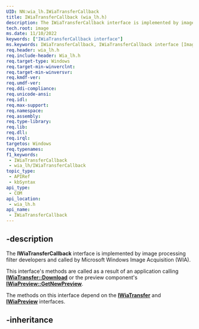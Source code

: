 ```yaml
---
UID: NN:wia_lh.IWiaTransferCallback
title: IWiaTransferCallback (wia_lh.h)
description: The IWiaTransferCallback interface is implemented by image processing filter developers and called by Microsoft Windows Image Acquisition (WIA).
tech.root: image
ms.date: 11/10/2022
keywords: ["IWiaTransferCallback interface"]
ms.keywords: IWiaTransferCallback, IWiaTransferCallback interface [Imaging Devices], IWiaTransferCallback interface [Imaging Devices],described, IWiaTransfercallback_ae8874d9-135f-4627-bbec-51cebd6c3d69.xml, image.iwiatransfercallback_interface, wia_lh/IWiaTransferCallback
req.header: wia_lh.h
req.include-header: Wia_lh.h
req.target-type: Windows
req.target-min-winverclnt: 
req.target-min-winversvr: 
req.kmdf-ver: 
req.umdf-ver: 
req.ddi-compliance: 
req.unicode-ansi: 
req.idl: 
req.max-support: 
req.namespace: 
req.assembly: 
req.type-library: 
req.lib: 
req.dll: 
req.irql: 
targetos: Windows
req.typenames: 
f1_keywords:
 - IWiaTransferCallback
 - wia_lh/IWiaTransferCallback
topic_type:
 - APIRef
 - kbSyntax
api_type:
 - COM
api_location:
 - wia_lh.h
api_name:
 - IWiaTransferCallback
---
```


## -description

The **IWiaTransferCallback** interface is implemented by image processing filter developers and called by Microsoft Windows Image Acquisition (WIA).

This interface's methods are called as a result of an application calling [**IWiaTransfer::Download**](/windows/win32/wia/-wia-iwiatransfer-download) or the preview component's [**IWiaPreview::GetNewPreview**](/windows/win32/wia/-wia-iwiapreview-getnewpreview).

The methods on this interface depend on the [**IWiaTransfer**](/windows/win32/wia/-wia-iwiatransfer) and [**IWiaPreview**](/windows/win32/wia/-wia-iwiapreview) interfaces.

## -inheritance
